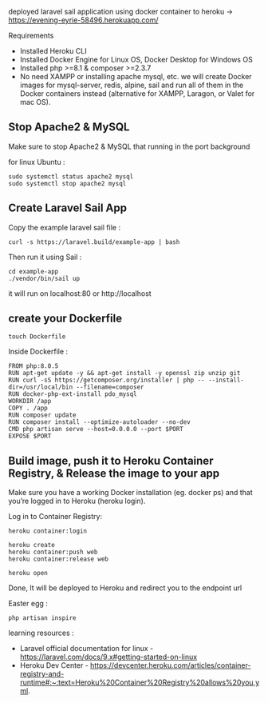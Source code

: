 deployed laravel sail application using docker container to heroku -> https://evening-eyrie-58496.herokuapp.com/

Requirements
- Installed Heroku CLI
- Installed Docker Engine for Linux OS, Docker Desktop for Windows OS
- Installed php >=8.1 & composer >=2.3.7
- No need XAMPP or installing apache mysql, etc. we will create Docker images for mysql-server, redis, alpine, sail and run all of them in the Docker containers instead (alternative for XAMPP, Laragon, or Valet for mac OS).

## Stop Apache2 & MySQL
Make sure to stop Apache2 & MySQL that running in the port background

for linux Ubuntu :
```
sudo systemctl status apache2 mysql
sudo systemctl stop apache2 mysql
```

## Create Laravel Sail App

Copy the example laravel sail file :
```
curl -s https://laravel.build/example-app | bash
```
Then run it using Sail :
```
cd example-app
./vendor/bin/sail up
```
it will run on localhost:80 or http://localhost

## create your Dockerfile
```
touch Dockerfile
```
Inside Dockerfile :
```
FROM php:8.0.5
RUN apt-get update -y && apt-get install -y openssl zip unzip git
RUN curl -sS https://getcomposer.org/installer | php -- --install-dir=/usr/local/bin --filename=composer
RUN docker-php-ext-install pdo_mysql
WORKDIR /app
COPY . /app
RUN composer update
RUN composer install --optimize-autoloader --no-dev
CMD php artisan serve --host=0.0.0.0 --port $PORT
EXPOSE $PORT
```
## Build image, push it to Heroku Container Registry, & Release the image to your app
Make sure you have a working Docker installation (eg. docker ps) and that you’re logged in to Heroku (heroku login).

Log in to Container Registry:
```
heroku container:login

heroku create
heroku container:push web
heroku container:release web

heroku open
```
Done, It will be deployed to Heroku and redirect you to the endpoint url

Easter egg :
```
php artisan inspire
```
learning resources :
- Laravel official documentation for linux - https://laravel.com/docs/9.x#getting-started-on-linux
- Heroku Dev Center - https://devcenter.heroku.com/articles/container-registry-and-runtime#:~:text=Heroku%20Container%20Registry%20allows%20you,yml.